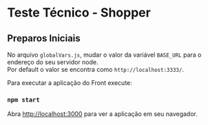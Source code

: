 # Teste Técnico - Shopper

## Preparos Iniciais

No arquivo `globalVars.js`, mudar o valor da variável `BASE_URL` para o endereço do seu servidor node.\
Por default o valor se encontra como `http://localhost:3333/`.

Para executar a aplicação do Front execute:

### `npm start`

Abra [http://localhost:3000](http://localhost:3000) para ver a aplicação em seu navegador.

